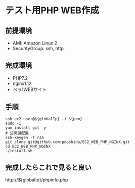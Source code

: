 # テスト用PHP WEB作成

## 前提環境
- AMI: Amazon Linux 2
- SecurityGroup: ssh, http


## 完成環境
- PHP7.2
- nginx1.12
- ペラ1WEBサイト

## 手順
```
ssh ec2-user@${globalIp} -i ${pem}
sudo -i
yum install git -y
# 公開鍵配置
ssh-keygen -t rsa
git clone git@github.com:pdoshida/EC2_WEB_PHP_NGINX.git
cd EC2_WEB_PHP_NGINX
./install.sh
```

## 完成したらこれで見ると良い
http://${globalIp}/phpinfo.php
